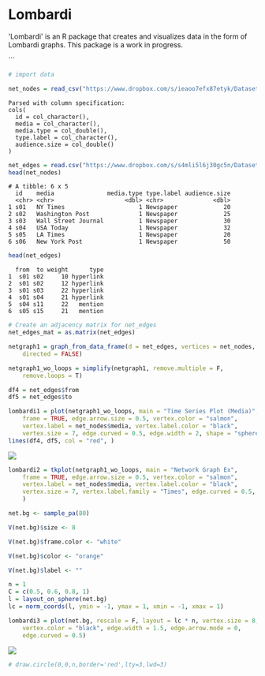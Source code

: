 Lombardi
================
'Lombardi' is an R package that creates and visualizes data in the form of Lombardi graphs. This package is a work in progress.


\`\`\`

``` r
# import data

net_nodes = read_csv("https://www.dropbox.com/s/ieaoo7efx87etyk/Dataset1-Media-Example-NODES.csv?dl=1")
```

    Parsed with column specification:
    cols(
      id = col_character(),
      media = col_character(),
      media.type = col_double(),
      type.label = col_character(),
      audience.size = col_double()
    )

``` r
net_edges = read.csv("https://www.dropbox.com/s/s4mli5l6j30gc5n/Dataset1-Media-Example-EDGES.csv?dl=1")
head(net_nodes)
```

    # A tibble: 6 x 5
      id    media               media.type type.label audience.size
      <chr> <chr>                    <dbl> <chr>              <dbl>
    1 s01   NY Times                     1 Newspaper             20
    2 s02   Washington Post              1 Newspaper             25
    3 s03   Wall Street Journal          1 Newspaper             30
    4 s04   USA Today                    1 Newspaper             32
    5 s05   LA Times                     1 Newspaper             20
    6 s06   New York Post                1 Newspaper             50

``` r
head(net_edges)
```

      from  to weight      type
    1  s01 s02     10 hyperlink
    2  s01 s02     12 hyperlink
    3  s01 s03     22 hyperlink
    4  s01 s04     21 hyperlink
    5  s04 s11     22   mention
    6  s05 s15     21   mention

``` r
# Create an adjacency matrix for net_edges
net_edges_mat = as.matrix(net_edges)
```

``` r
netgraph1 = graph_from_data_frame(d = net_edges, vertices = net_nodes, 
    directed = FALSE)

netgraph1_wo_loops = simplify(netgraph1, remove.multiple = F, 
    remove.loops = T)
```

``` r
df4 = net_edges$from
df5 = net_edges$to

lombardi1 = plot(netgraph1_wo_loops, main = "Time Series Plot (Media)", 
    frame = TRUE, edge.arrow.size = 0.5, vertex.color = "salmon", 
    vertex.label = net_nodes$media, vertex.label.color = "black", 
    vertex.size = 7, edge.curved = 0.5, edge.width = 2, shape = "sphere")
lines(df4, df5, col = "red", )
```

![](graphs_files/figure-markdown_github/graph%20paramaters-1.png)

``` r
lombardi2 = tkplot(netgraph1_wo_loops, main = "Network Graph Ex", 
    frame = TRUE, edge.arrow.size = 0.5, vertex.color = "salmon", 
    vertex.label = net_nodes$media, vertex.label.color = "black", 
    vertex.size = 7, vertex.label.family = "Times", edge.curved = 0.5, 
    )
```

``` r
net.bg <- sample_pa(80)

V(net.bg)$size <- 8

V(net.bg)$frame.color <- "white"

V(net.bg)$color <- "orange"

V(net.bg)$label <- ""

n = 1
C = c(0.5, 0.6, 0.8, 1)
l = layout_on_sphere(net.bg)
lc = norm_coords(l, ymin = -1, ymax = 1, xmin = -1, xmax = 1)

lombardi3 = plot(net.bg, rescale = F, layout = lc * n, vertex.size = 8, 
    vertex.color = "black", edge.width = 1.5, edge.arrow.mode = 0, 
    edge.curved = 0.5)
```

![](graphs_files/figure-markdown_github/unnamed-chunk-1-1.png)

``` r
# draw.circle(0,0,n,border='red',lty=3,lwd=3)
```
